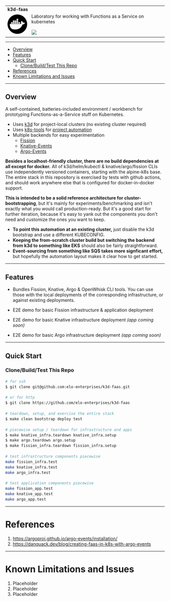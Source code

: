
<table style="width:100%">
  <tr>
    <td colspan=2><strong>
    k3d-faas
      </strong>&nbsp;&nbsp;&nbsp;&nbsp;
    </td>
  </tr>
  <tr>
    <td width=15%><img src=img/icon.png style="width:150px"></td>
    <td>
      Laboratory for working with Functions as a Service on kubernetes
      <br/><br/>
      <a href="https://github.com/elo-enterprises/k3d-faas/actions/workflows/docker-test.yml"><img src="https://github.com/elo-enterprises/k3d-faas/actions/workflows/docker-test.yml/badge.svg"></a>
    </td>
  </tr>
</table>

-------------------------------------------------------------

<div class="toc">
<ul>
<li><a href="#overview">Overview</a></li>
<li><a href="#features">Features</a></li>
<li><a href="#quick-start">Quick Start</a><ul>
<li><a href="#clonebuildtest-this-repo">Clone/Build/Test This Repo</a></li>
</ul>
</li>
<li><a href="#references">References</a></li>
<li><a href="#known-limitations-and-issues">Known Limitations and Issues</a></li>
</ul>
</div>


-------------------------------------------------------------

## Overview

A self-contained, batteries-included environment / workbench for prototyping Functions-as-a-Service stuff on Kubernetes.  

* Uses [k3d](http://k3d.io) for project-local clusters (no existing cluster required)
* Uses [k8s-tools](https://github.com/elo-enterprises/k8s-tools) for [project automation](Makefile)
* Multiple backends for easy experimentation
    * [Fission](https://fission.io/docs)
    * [Knative-Events](https://knative.dev/docs)
    * [Argo-Events](#)

**Besides a localhost-friendly cluster, there are no build dependencies at all except for docker.**  All of k3d/helm/kubectl & knative/argo/fission CLIs use independently versioned containers, starting with the alpine-k8s base.  The entire stack in this repository is exercised by tests with github actions, and should work anywhere else that is configured for docker-in-docker support.

**This is intended to be a solid reference architecture for cluster-bootstrapping**, but it's mainly for experiments/benchmarking and isn't exactly what you would call production-ready.  But it's a good start for further iteration, because it's easy to yank out the components you don't need and customize the ones you want to keep.  

* **To point this automation at an existing cluster,** just disable the k3d bootstrap and use a different KUBECONFIG.
* **Keeping the from-scratch cluster build but switching the backend from k3d to something like EKS** should also be fairly straightforward.  
* **Event-sourcing from something like SQS takes more signficant effort,** but hopefully the automation layout makes it clear how to get started.

-------------------------------------------------------------

## Features

* Bundles Fission, Knative, Argo & OpenWhisk CLI tools.  You can use those with the local deployments of the corresponding infrastructure, or against existing deployments.

* E2E demo for basic Fission infrastructure & application deployment

* E2E demo for basic Knative infrastructure deployment *(app coming soon)*

* E2E demo for basic Argo infrastructure deployment *(app coming soon)*

-------------------------------------------------------------

## Quick Start

### Clone/Build/Test This Repo

```bash
# for ssh
$ git clone git@github.com:elo-enterprises/k3d-faas.git

# or for http
$ git clone https://github.com/elo-enterprises/k3d-faas

# teardown, setup, and exercise the entire stack
$ make clean bootstrap deploy test

# piecewise setup / teardown for infrastructure and apps
$ make knative_infra.teardown knative_infra.setup
$ make argo.teardown argo.setup
$ make fission_infra.teardown fission_infra.setup

# test infrastructure components piecewise
make fission_infra.test
make knative_infra.test
make argo_infra.test

# test application components piecewise
make fission_app.test
make knative_app.test
make argo_app.test
```

-------------------------------------------------------------

# References

1. https://argoproj.github.io/argo-events/installation/
1. <https://danquack.dev/blog/creating-faas-in-k8s-with-argo-events>

-------------------------------------------------------------

# Known Limitations and Issues

1. Placeholder
1. Placeholder
1. Placeholder

